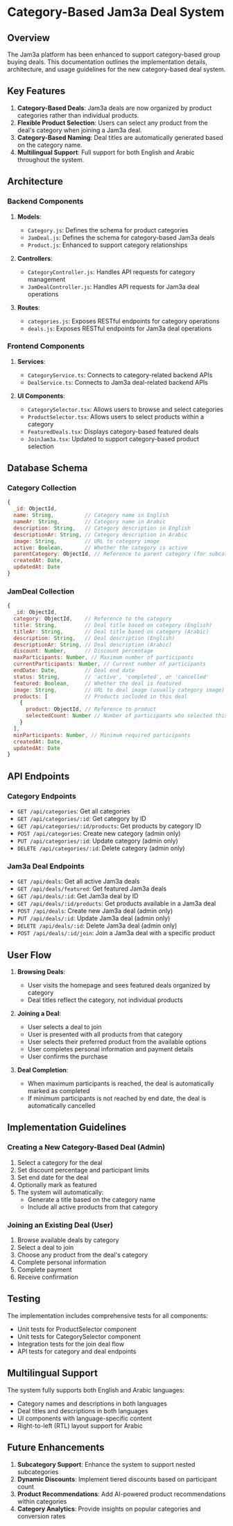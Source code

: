 # Category-Based Jam3a Deal System

## Overview

The Jam3a platform has been enhanced to support category-based group buying deals. This documentation outlines the implementation details, architecture, and usage guidelines for the new category-based deal system.

## Key Features

1. **Category-Based Deals**: Jam3a deals are now organized by product categories rather than individual products.
2. **Flexible Product Selection**: Users can select any product from the deal's category when joining a Jam3a deal.
3. **Category-Based Naming**: Deal titles are automatically generated based on the category name.
4. **Multilingual Support**: Full support for both English and Arabic throughout the system.

## Architecture

### Backend Components

1. **Models**:
   - `Category.js`: Defines the schema for product categories
   - `JamDeal.js`: Defines the schema for category-based Jam3a deals
   - `Product.js`: Enhanced to support category relationships

2. **Controllers**:
   - `CategoryController.js`: Handles API requests for category management
   - `JamDealController.js`: Handles API requests for Jam3a deal operations

3. **Routes**:
   - `categories.js`: Exposes RESTful endpoints for category operations
   - `deals.js`: Exposes RESTful endpoints for Jam3a deal operations

### Frontend Components

1. **Services**:
   - `CategoryService.ts`: Connects to category-related backend APIs
   - `DealService.ts`: Connects to Jam3a deal-related backend APIs

2. **UI Components**:
   - `CategorySelector.tsx`: Allows users to browse and select categories
   - `ProductSelector.tsx`: Allows users to select products within a category
   - `FeaturedDeals.tsx`: Displays category-based featured deals
   - `JoinJam3a.tsx`: Updated to support category-based product selection

## Database Schema

### Category Collection

```javascript
{
  _id: ObjectId,
  name: String,          // Category name in English
  nameAr: String,        // Category name in Arabic
  description: String,   // Category description in English
  descriptionAr: String, // Category description in Arabic
  image: String,         // URL to category image
  active: Boolean,       // Whether the category is active
  parentCategory: ObjectId, // Reference to parent category (for subcategories)
  createdAt: Date,
  updatedAt: Date
}
```

### JamDeal Collection

```javascript
{
  _id: ObjectId,
  category: ObjectId,    // Reference to the category
  title: String,         // Deal title based on category (English)
  titleAr: String,       // Deal title based on category (Arabic)
  description: String,   // Deal description (English)
  descriptionAr: String, // Deal description (Arabic)
  discount: Number,      // Discount percentage
  maxParticipants: Number, // Maximum number of participants
  currentParticipants: Number, // Current number of participants
  endDate: Date,         // Deal end date
  status: String,        // 'active', 'completed', or 'cancelled'
  featured: Boolean,     // Whether the deal is featured
  image: String,         // URL to deal image (usually category image)
  products: [            // Products included in this deal
    {
      product: ObjectId, // Reference to product
      selectedCount: Number // Number of participants who selected this product
    }
  ],
  minParticipants: Number, // Minimum required participants
  createdAt: Date,
  updatedAt: Date
}
```

## API Endpoints

### Category Endpoints

- `GET /api/categories`: Get all categories
- `GET /api/categories/:id`: Get category by ID
- `GET /api/categories/:id/products`: Get products by category ID
- `POST /api/categories`: Create new category (admin only)
- `PUT /api/categories/:id`: Update category (admin only)
- `DELETE /api/categories/:id`: Delete category (admin only)

### Jam3a Deal Endpoints

- `GET /api/deals`: Get all active Jam3a deals
- `GET /api/deals/featured`: Get featured Jam3a deals
- `GET /api/deals/:id`: Get Jam3a deal by ID
- `GET /api/deals/:id/products`: Get products available in a Jam3a deal
- `POST /api/deals`: Create new Jam3a deal (admin only)
- `PUT /api/deals/:id`: Update Jam3a deal (admin only)
- `DELETE /api/deals/:id`: Delete Jam3a deal (admin only)
- `POST /api/deals/:id/join`: Join a Jam3a deal with a specific product

## User Flow

1. **Browsing Deals**:
   - User visits the homepage and sees featured deals organized by category
   - Deal titles reflect the category, not individual products

2. **Joining a Deal**:
   - User selects a deal to join
   - User is presented with all products from that category
   - User selects their preferred product from the available options
   - User completes personal information and payment details
   - User confirms the purchase

3. **Deal Completion**:
   - When maximum participants is reached, the deal is automatically marked as completed
   - If minimum participants is not reached by end date, the deal is automatically cancelled

## Implementation Guidelines

### Creating a New Category-Based Deal (Admin)

1. Select a category for the deal
2. Set discount percentage and participant limits
3. Set end date for the deal
4. Optionally mark as featured
5. The system will automatically:
   - Generate a title based on the category name
   - Include all active products from that category

### Joining an Existing Deal (User)

1. Browse available deals by category
2. Select a deal to join
3. Choose any product from the deal's category
4. Complete personal information
5. Complete payment
6. Receive confirmation

## Testing

The implementation includes comprehensive tests for all components:

- Unit tests for ProductSelector component
- Unit tests for CategorySelector component
- Integration tests for the join deal flow
- API tests for category and deal endpoints

## Multilingual Support

The system fully supports both English and Arabic languages:

- Category names and descriptions in both languages
- Deal titles and descriptions in both languages
- UI components with language-specific content
- Right-to-left (RTL) layout support for Arabic

## Future Enhancements

1. **Subcategory Support**: Enhance the system to support nested subcategories
2. **Dynamic Discounts**: Implement tiered discounts based on participant count
3. **Product Recommendations**: Add AI-powered product recommendations within categories
4. **Category Analytics**: Provide insights on popular categories and conversion rates

